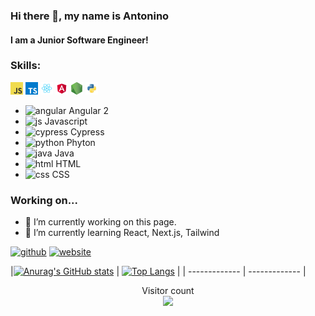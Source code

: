 ### Hi there 👋, my name is Antonino
#### I am a Junior Software Engineer!

### Skills:
<code><img height="20" alt="javascript" src="https://raw.githubusercontent.com/github/explore/80688e429a7d4ef2fca1e82350fe8e3517d3494d/topics/javascript/javascript.png"></code>
<code><img height="20" alt="typescript" src="https://raw.githubusercontent.com/github/explore/80688e429a7d4ef2fca1e82350fe8e3517d3494d/topics/typescript/typescript.png"></code>
<code><img height="20" alt="react" src="https://raw.githubusercontent.com/github/explore/80688e429a7d4ef2fca1e82350fe8e3517d3494d/topics/react/react.png"></code>
<code><img height="20" alt="graphql" src="https://raw.githubusercontent.com/github/explore/5c058a388828bb5fde0bcafd4bc867b5bb3f26f3/topics/angular/angular.png"></code>
<code><img height="20" alt="nodejs" src="https://raw.githubusercontent.com/github/explore/80688e429a7d4ef2fca1e82350fe8e3517d3494d/topics/nodejs/nodejs.png"></code>
<code><img height="20" alt="nodejs" src="https://raw.githubusercontent.com/github/explore/80688e429a7d4ef2fca1e82350fe8e3517d3494d/topics/python/python.png"></code>


- <img src='https://cdn.jsdelivr.net/npm/simple-icons@3.0.1/icons/angular.svg' alt='angular' height='20'>  Angular 2 
- <img src='https://cdn.jsdelivr.net/npm/simple-icons@3.0.1/icons/javascript.svg' alt='js' height='20'> Javascript
- <img src='https://cdn.jsdelivr.net/npm/simple-icons@3.0.1/icons/cypress.svg' alt='cypress' height='20'> Cypress
- <img src='https://cdn.jsdelivr.net/npm/simple-icons@3.0.1/icons/python.svg' alt='python' height='20'> Phyton 
- <img src='https://cdn.jsdelivr.net/npm/simple-icons@3.0.1/icons/java.svg' alt='java' height='20'> Java 
- <img src='https://cdn.jsdelivr.net/npm/simple-icons@3.0.1/icons/html5.svg' alt='html' height='20'> HTML 
- <img src='https://cdn.jsdelivr.net/npm/simple-icons@3.0.1/icons/css3.svg' alt='css' height='20'> CSS 

### Working on...

- 🔭 I’m currently working on this page. 
- 🌱 I’m currently learning React, Next.js, Tailwind 


[<img src='https://cdn.jsdelivr.net/npm/simple-icons@3.0.1/icons/github.svg' alt='github' height='40'>](https://github.com/gepp4)  [<img src='https://cdn.jsdelivr.net/npm/simple-icons@3.0.1/icons/icloud.svg' alt='website' height='40'>](https://gepp4.github.io/)  

|[![Anurag's GitHub stats](https://github-readme-stats.vercel.app/api?username=gepp4&theme=tokyonight)](https://github.com/anuraghazra/github-readme-stats) | 
[![Top Langs](https://github-readme-stats.vercel.app/api/top-langs/?username=gepp4&layout=compact&theme=tokyonight)](https://github.com/anuraghazra/github-readme-stats) |
| ------------- | ------------- |



<p align="center"> 
  Visitor count<br>
  <img src="https://profile-counter.glitch.me/gepp4/count.svg" />
</p>
